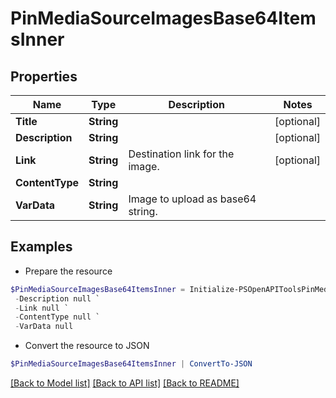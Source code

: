 # PinMediaSourceImagesBase64ItemsInner
## Properties

Name | Type | Description | Notes
------------ | ------------- | ------------- | -------------
**Title** | **String** |  | [optional] 
**Description** | **String** |  | [optional] 
**Link** | **String** | Destination link for the image. | [optional] 
**ContentType** | **String** |  | 
**VarData** | **String** | Image to upload as base64 string. | 

## Examples

- Prepare the resource
```powershell
$PinMediaSourceImagesBase64ItemsInner = Initialize-PSOpenAPIToolsPinMediaSourceImagesBase64ItemsInner  -Title null `
 -Description null `
 -Link null `
 -ContentType null `
 -VarData null
```

- Convert the resource to JSON
```powershell
$PinMediaSourceImagesBase64ItemsInner | ConvertTo-JSON
```

[[Back to Model list]](../README.md#documentation-for-models) [[Back to API list]](../README.md#documentation-for-api-endpoints) [[Back to README]](../README.md)

